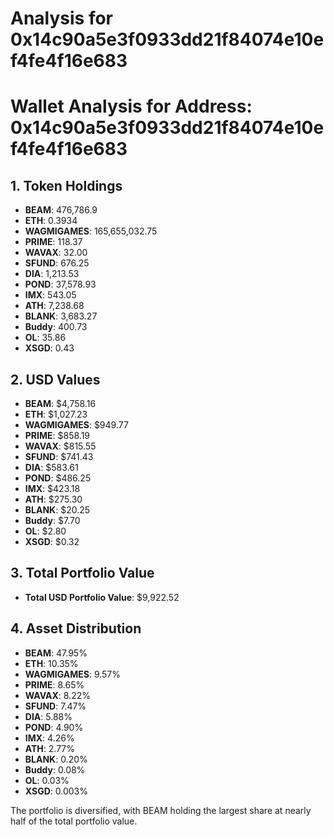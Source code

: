 # Analysis for 0x14c90a5e3f0933dd21f84074e10ef4fe4f16e683

# Wallet Analysis for Address: 0x14c90a5e3f0933dd21f84074e10ef4fe4f16e683

## 1. Token Holdings
- **BEAM**: 476,786.9
- **ETH**: 0.3934
- **WAGMIGAMES**: 165,655,032.75
- **PRIME**: 118.37
- **WAVAX**: 32.00
- **SFUND**: 676.25
- **DIA**: 1,213.53
- **POND**: 37,578.93
- **IMX**: 543.05
- **ATH**: 7,238.68
- **BLANK**: 3,683.27
- **Buddy**: 400.73
- **OL**: 35.86
- **XSGD**: 0.43

## 2. USD Values
- **BEAM**: $4,758.16
- **ETH**: $1,027.23
- **WAGMIGAMES**: $949.77
- **PRIME**: $858.19
- **WAVAX**: $815.55
- **SFUND**: $741.43
- **DIA**: $583.61
- **POND**: $486.25
- **IMX**: $423.18
- **ATH**: $275.30
- **BLANK**: $20.25
- **Buddy**: $7.70
- **OL**: $2.80
- **XSGD**: $0.32

## 3. Total Portfolio Value
- **Total USD Portfolio Value**: $9,922.52

## 4. Asset Distribution
- **BEAM**: 47.95%
- **ETH**: 10.35%
- **WAGMIGAMES**: 9.57%
- **PRIME**: 8.65%
- **WAVAX**: 8.22%
- **SFUND**: 7.47%
- **DIA**: 5.88%
- **POND**: 4.90%
- **IMX**: 4.26%
- **ATH**: 2.77%
- **BLANK**: 0.20%
- **Buddy**: 0.08%
- **OL**: 0.03%
- **XSGD**: 0.003%

The portfolio is diversified, with BEAM holding the largest share at nearly half of the total portfolio value.